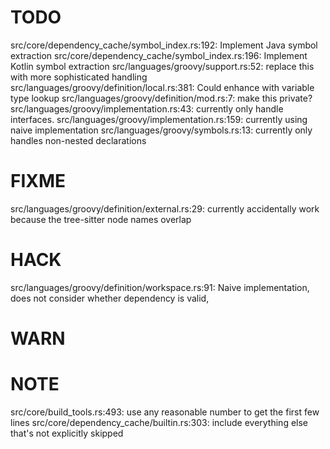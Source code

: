 # TODO
src/core/dependency_cache/symbol_index.rs:192: Implement Java symbol extraction
src/core/dependency_cache/symbol_index.rs:196: Implement Kotlin symbol extraction
src/languages/groovy/support.rs:52: replace this with more sophisticated handling
src/languages/groovy/definition/local.rs:381: Could enhance with variable type lookup
src/languages/groovy/definition/mod.rs:7: make this private?
src/languages/groovy/implementation.rs:43: currently only handle interfaces.
src/languages/groovy/implementation.rs:159: currently using naive implementation
src/languages/groovy/symbols.rs:13: currently only handles non-nested declarations

# FIXME
src/languages/groovy/definition/external.rs:29: currently accidentally work because the tree-sitter node names overlap

# HACK
src/languages/groovy/definition/workspace.rs:91: Naive implementation, does not consider whether dependency is valid,

# WARN

# NOTE
src/core/build_tools.rs:493: use any reasonable number to get the first few lines
src/core/dependency_cache/builtin.rs:303: include everything else that's not explicitly skipped
